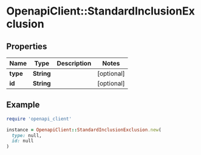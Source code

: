 # OpenapiClient::StandardInclusionExclusion

## Properties

| Name | Type | Description | Notes |
| ---- | ---- | ----------- | ----- |
| **type** | **String** |  | [optional] |
| **id** | **String** |  | [optional] |

## Example

```ruby
require 'openapi_client'

instance = OpenapiClient::StandardInclusionExclusion.new(
  type: null,
  id: null
)
```

